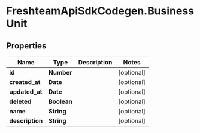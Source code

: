 # FreshteamApiSdkCodegen.BusinessUnit

## Properties

| Name            | Type        | Description | Notes      |
| --------------- | ----------- | ----------- | ---------- |
| **id**          | **Number**  |             | [optional] |
| **created_at**  | **Date**    |             | [optional] |
| **updated_at**  | **Date**    |             | [optional] |
| **deleted**     | **Boolean** |             | [optional] |
| **name**        | **String**  |             | [optional] |
| **description** | **String**  |             | [optional] |
